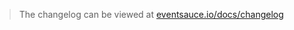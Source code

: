 > The changelog can be viewed at [eventsauce.io/docs/changelog](https://eventsauce.io/docs/changelog/)